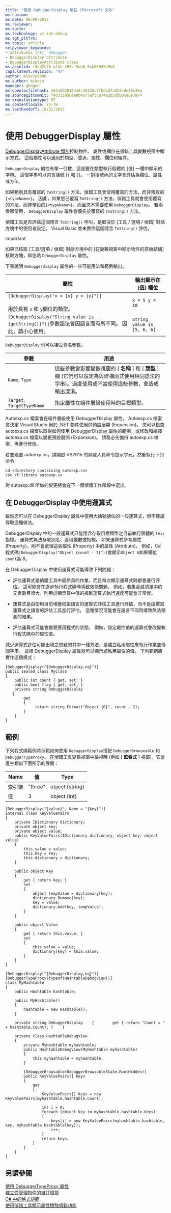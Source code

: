 ```yaml
---
title: "使用 DebuggerDisplay 屬性 |Microsoft 文件"
ms.custom: 
ms.date: 08/09/2017
ms.reviewer: 
ms.suite: 
ms.technology: vs-ide-debug
ms.tgt_pltfrm: 
ms.topic: article
helpviewer_keywords:
- attributes [C#], debugger
- DebuggerDisplay attribute
- DebuggerDisplayAttribute class
ms.assetid: f4eb7c76-af4e-493b-9ab6-9cb05949d9b3
caps.latest.revision: "47"
author: mikejo5000
ms.author: mikejo
manager: ghogen
ms.openlocfilehash: 263a6628154a5c36326c7fbdbd7a522cde28c40a
ms.sourcegitcommit: f40311056ea0b4677efcca74a285dbb0ce0e7974
ms.translationtype: MT
ms.contentlocale: zh-TW
ms.lasthandoff: 10/31/2017
---
```

# <a name="using-the-debuggerdisplay-attribute"></a>使用 DebuggerDisplay 屬性
[DebuggerDisplayAttribute 類別](/dotnet/api/system.diagnostics.debuggerdisplayattribute)控制物件、 屬性或欄位在偵錯工具變數視窗中顯示方式。 這個屬性可以適用於類型、委派、屬性、欄位和組件。  
  
 `DebuggerDisplay` 屬性有單一引數，這是要在類型執行個體的 [值] 一欄中顯示的字串。 這個字串可以包含括號 (`{` 和 `}`)。 一對括號內的文字會評估為欄位、屬性或方法。  
  
 如果類別具有覆寫的 `ToString()` 方法，偵錯工具會使用覆寫的方法，而非預設的 `{<typeName>}`。 因此，如果您已覆寫 `ToString()` 方法，偵錯工具就會使用覆寫的方法，而非預設的`{<typeName>}`，而且您不需要使用 `DebuggerDisplay`。 若兩者都使用， `DebuggerDisplay` 屬性會優先於覆寫的 `ToString()` 方法。  
  
 偵錯工具是否評估這個隱含 `ToString()` 呼叫，是取決於 [工具 / 選項 / 偵錯]  對話方塊中的使用者設定。 Visual Basic 並未實作這個隱含 `ToString()` 評估。  
  
> [!IMPORTANT]
>  如果已核取 [工具/選項 / 偵錯]  對話方塊中的 [在變數視窗中顯示物件的原始結構]  核取方塊，即忽略 `DebuggerDisplay` 屬性。  
  
 下表說明 `DebuggerDisplay` 屬性的一些可能用法和範例輸出。  
  
|屬性|輸出顯示在 [值] 欄位|  
|---------------|------------------------------------------------|  
|`[DebuggerDisplay("x = {x} y = {y}")]`<br /><br /> 用於具有 `x` 和 `y`欄位的類型。|`x = 5 y = 18`|  
|`[DebuggerDisplay("String value is {getString()}")]`參數語法會因語言而有所不同。 因此，請小心使用。|`String value is [5, 6, 6]`|  
  
 `DebuggerDisplay` 也可以接受具名參數。  
  
|參數|用途|  
|----------------|-------------|  
|`Name`, `Type`|這些參數會影響變數視窗的 [ **名稱** ] 和 [ **類型** ] 欄 (它們可以設定為與建構函式使用相同語法的字串)。過度使用或不當使用這些參數，會造成輸出混淆。|  
|`Target`, `TargetTypeName`|指定屬性在組件層級使用時的目標類型。|  
  
 Autoexp.cs 檔案會在組件層級使用 DebuggerDisplay 屬性。 Autoexp.cs 檔案會決定 Visual Studio 用於 .NET 物件使用的預設展開 (Expansion)。 您可以檢查 autoexp.cs 檔案以取得如何使用 DebuggerDisplay 屬性的範例，或修改和編譯 autoexp.cs 檔案以變更預設展開 (Expansion)。 請務必先備份 autoexp.cs 檔案，再進行修改。  
  
 若要建置 autoexp.cs，請開啟 VS2015 的開發人員命令提示字元，然後執行下列命令  
  
```  
cd <directory containing autoexp.cs>  
csc /t:library autoexp.cs  
```  
  
 對 autoexp.dll 所做的變更將會在下一個偵錯工作階段中選出。  
  
## <a name="using-expressions-in-debuggerdisplay"></a>在 DebuggerDisplay 中使用運算式  
 雖然您可以在 DebuggerDisplay 屬性中使用大括號括住的一般運算式，但不建議採取這種做法。  
  
 DebuggerDisplay 中的一般運算式只能隱含存取目標類型之目前執行個體的 `this` 指標。 運算式無法存取別名、區域變數或指標。 如果運算式參考屬性 (Property)，則不會處理這些屬性 (Property) 中的屬性 (Attribute)。 例如，C# 程式碼`[DebuggerDisplay("Object {count - 2}")]`會顯示`Object 6`如果欄位`count`為 8。  
  
 在 DebuggerDisplay 中使用運算式可能導致下列問題：  
  
-   評估運算式是偵錯工具中最昂貴的作業，而且每次顯示運算式時都會進行評估。 這可能會在逐步執行程式碼時導致效能問題。 例如，若集合或清單中的元素數目很大，則用於顯示其中值的複雜運算式執行速度可能會非常慢。  
  
-   運算式是由使用目前堆疊框架語言的運算式評估工具進行評估，而不是由撰寫運算式之語言的評估工具進行評估。 這種情況可能會在語言不同時導致無法預測的結果。  
  
-   評估運算式可能會變更應用程式的狀態。 例如，設定屬性值的運算式會改變執行程式碼中的屬性值。  
  
 減少運算式評估可能出現之問題的其中一種方法，是建立私用屬性來執行作業並傳回字串。 這樣 DebuggerDisplay 屬性就可以顯示該私用屬性的值。 下列範例將實作這個模式：  
  
```CSharp  
[DebuggerDisplay("{DebuggerDisplay,nq}")]  
public sealed class MyClass   
{      
    public int count { get; set; }      
    public bool flag { get; set; }      
    private string DebuggerDisplay  
   {         
        get  
        {  
             return string.Format("Object {0}", count - 2);  
        }      
    }  
}  
```  
  
## <a name="example"></a>範例  
 下列程式碼範例將示範如何使用 `DebuggerDisplay`搭配 `DebuggerBrowseable` 和 `DebuggerTypeProxy`。 在偵錯工具變數視窗中檢視時 (例如 [ **監看式** ] 視窗)，它會產生類似下面所示的展開：  
  
|**Name**|**值**|**Type**|  
|--------------|---------------|--------------|  
|索引鍵|"three"|object {string}|  
|值|3|object {int}|  
  
```CSharp  
[DebuggerDisplay("{value}", Name = "{key}")]  
internal class KeyValuePairs  
{  
    private IDictionary dictionary;  
    private object key;  
    private object value;  
    public KeyValuePairs(IDictionary dictionary, object key, object value)  
    {  
        this.value = value;  
        this.key = key;  
        this.dictionary = dictionary;  
    }  
  
    public object Key  
    {  
        get { return key; }  
        set  
        {  
            object tempValue = dictionary[key];  
            dictionary.Remove(key);  
            key = value;  
            dictionary.Add(key, tempValue);  
        }  
    }  
  
    public object Value  
    {  
        get { return this.value; }  
        set  
        {  
            this.value = value;  
            dictionary[key] = this.value;  
        }  
    }  
}  
  
[DebuggerDisplay("{DebuggerDisplay,nq}")]  
[DebuggerTypeProxy(typeof(HashtableDebugView))]  
class MyHashtable  
{  
    public Hashtable hashtable;  
  
    public MyHashtable()  
    {  
        hashtable = new Hashtable();    
    }
    
    private string DebuggerDisplay    {        get { return "Count = " + hashtable.Count); }    }  
  
    private class HashtableDebugView  
    {  
        private MyHashtable myhashtable;  
        public HashtableDebugView(MyHashtable myhashtable)  
        {  
            this.myhashtable = myhashtable;  
        }  
  
        [DebuggerBrowsable(DebuggerBrowsableState.RootHidden)]  
        public KeyValuePairs[] Keys  
        {  
            get  
            {  
                KeyValuePairs[] keys = new KeyValuePairs[myhashtable.hashtable.Count];  
  
                int i = 0;  
                foreach (object key in myhashtable.hashtable.Keys)  
                {  
                    keys[i] = new KeyValuePairs(myhashtable.hashtable, key, myhashtable.hashtable[key]);  
                    i++;  
                }  
                return keys;  
            }  
        }  
    }  
}  
```  
  
## <a name="see-also"></a>另請參閱  
 [使用 DebuggerTypeProxy 屬性](../debugger/using-debuggertypeproxy-attribute.md)   
 [建立受管理物件的自訂檢視](../debugger/create-custom-views-of-dot-managed-objects.md)   
 [C# 中的格式規範](../debugger/format-specifiers-in-csharp.md)   
 [使用偵錯工具顯示屬性增強偵錯功能](/dotnet/framework/debug-trace-profile/enhancing-debugging-with-the-debugger-display-attributes)
